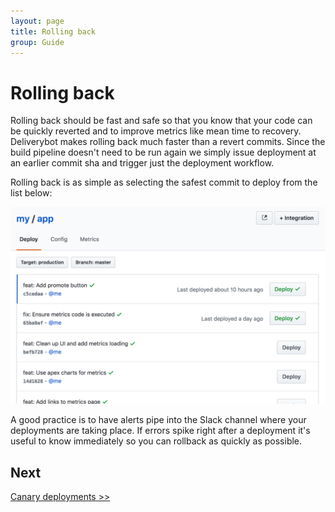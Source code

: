 ```yaml
---
layout: page
title: Rolling back
group: Guide
---
```


# Rolling back

Rolling back should be fast and safe so that you know that your code can be
quickly reverted and to improve metrics like mean time to recovery. Deliverybot
makes rolling back much faster than a revert commits. Since the build pipeline
doesn't need to be run again we simply issue deployment at an earlier commit sha
and trigger just the deployment workflow.

Rolling back is as simple as selecting the safest commit to deploy from the
list below:

![On master deploy](/assets/images/deploy-list.png)

A good practice is to have alerts pipe into the Slack channel where your
deployments are taking place. If errors spike right after a deployment it's
useful to know immediately so you can rollback as quickly as possible.

## Next

[Canary deployments >>](/docs/guide/8-canary/)
